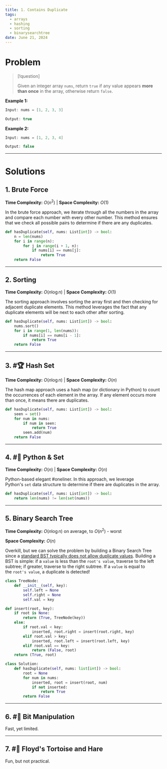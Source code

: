 ```yaml
---
title: 1. Contains Duplicate
tags:
  - arrays
  - hashing
  - sorting
  - binarysearchtree
date: June 21, 2024
---
```

# Problem

> [!question] 
> 
> Given an integer array `nums`, return `true` if any value appears **more than once** in the array, otherwise return `false`.

**Example 1:**

```java
Input: nums = [1, 2, 3, 3]

Output: true
```

**Example 2:**

```java
Input: nums = [1, 2, 3, 4]

Output: false
```

---
# Solutions

## 1. Brute Force

**Time Complexity:** $O(n^2)$  |  **Space Complexity:** $O(1)$ 

In the brute force approach, we iterate through all the numbers in the array and compare each number with every other number. This method ensures that we check all possible pairs to determine if there are any duplicates.

```python
def hasDuplicate(self, nums: List[int]) -> bool:
    n = len(nums)
    for i in range(n):
        for j in range(i + 1, n):
            if nums[i] == nums[j]:
                return True
    return False
```
---
## 2. Sorting

**Time Complexity:** $O(n \log n)$  |  **Space Complexity:** $O(1)$ 

The sorting approach involves sorting the array first and then checking for adjacent duplicate elements. This method leverages the fact that any duplicate elements will be next to each other after sorting.

```python
def hasDuplicate(self, nums: List[int]) -> bool:
    nums.sort()
    for i in range(1, len(nums)):
        if nums[i] == nums[i - 1]:
            return True
    return False
```

---
## 3. #🏆 Hash Set 

**Time Complexity:** $O(n \log n)$  |  **Space Complexity:** $O(n)$ 

The hash map approach uses a hash map (or dictionary in Python) to count the occurrences of each element in the array. If any element occurs more than once, it means there are duplicates.

```python
def hasDuplicate(self, nums: List[int]) -> bool:
    seen = set()
    for num in nums:
        if num in seen:
            return True
        seen.add(num)
    return False
```

---
## 4.  #🍔 Python & Set

**Time Complexity:** $O(n)$  |  **Space Complexity:** $O(n)$ 

Python-based elegant #oneliner. In this approach, we leverage Python's `set` data structure to determine if there are duplicates in the array. 

```python
def hasDuplicate(self, nums: List[int]) -> bool:
    return len(nums) != len(set(nums))
```

---
## 5. Binary Search Tree

**Time Complexity:** $O(n \log n)$ on average, to $O(n^2)$ - worst   

**Space Complexity:** $O(n)$ 

Overkill, but we can solve the problem by building a Binary Search Tree since a [standard BST typically does not allow duplicate values](https://stackoverflow.com/questions/300935/are-duplicate-keys-allowed-in-the-definition-of-binary-search-trees). Building a BST is simple: if a `value` is less than the `root's value`, traverse to the left subtree; if greater, traverse to the right subtree. If a `value` is equal to the `root's value`, a duplicate is detected!

```python
class TreeNode:
    def __init__(self, key):
        self.left = None
        self.right = None
        self.val = key

def insert(root, key):
    if root is None:
        return (True, TreeNode(key))
    else:
        if root.val < key:
            inserted, root.right = insert(root.right, key)
        elif root.val > key:
            inserted, root.left = insert(root.left, key)
        elif root.val == key:
            return (False, root)
    return (True, root)

class Solution:
    def hasDuplicate(self, nums: list[int]) -> bool:
        root = None
        for num in nums:
            inserted, root = insert(root, num)
            if not inserted:
                return True
        return False
```

---
## 6.  #🎈 Bit Manipulation 

Fast, yet limited.


---
## 7.  #🎈 Floyd's Tortoise and Hare

Fun, but not practical.




